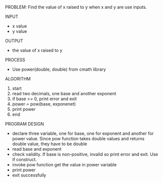 PROBLEM: Find the value of x raised to y when x and y are use inputs.

INPUT

- x value
- y value

OUTPUT

- the value of x raised to y

PROCESS

- Use power(double, double) from cmath library

ALGORITHM

1. start
2. read two decimals,  one base and another exponent
3. if base <= 0, print error and exit
4. power = pow(base, exponenet)
5. print power
6. end

PROGRAM DESIGN

- declare three variable, one for base, one for exponent and another for power value. Since pow function takes double values and returns double value, they have to be double
- read base and exponent
- check validity. If base is non-positive, invalid so print error and exit. Use if construct.
- invoke pow function get the value in power variable
- print power
- exit successfully
